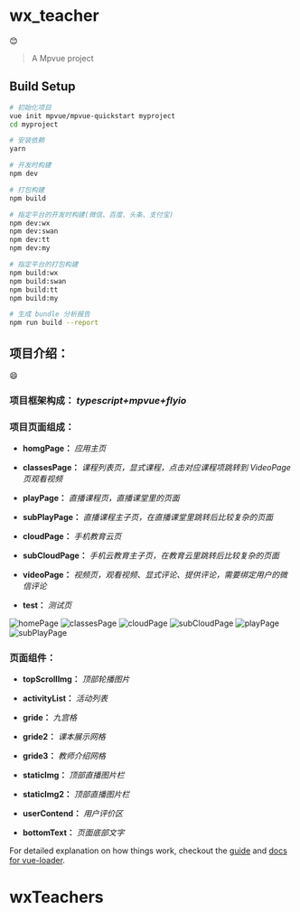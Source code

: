 # wx_teacher

:blush:

> A Mpvue project

## Build Setup

``` bash
# 初始化项目
vue init mpvue/mpvue-quickstart myproject
cd myproject

# 安装依赖
yarn

# 开发时构建
npm dev

# 打包构建
npm build

# 指定平台的开发时构建(微信、百度、头条、支付宝)
npm dev:wx
npm dev:swan
npm dev:tt
npm dev:my

# 指定平台的打包构建
npm build:wx
npm build:swan
npm build:tt
npm build:my

# 生成 bundle 分析报告
npm run build --report
```

## 项目介绍：

:smile:

### 项目框架构成： *typescript+mpvue+flyio*

### 项目页面组成：

- **homgPage：** *应用主页*

- **classesPage：** *课程列表页，显式课程，点击对应课程项跳转到 VideoPage 页观看视频*

- **playPage：** *直播课程页，直播课堂里的页面*

- **subPlayPage：** *直播课程主子页，在直播课堂里跳转后比较复杂的页面*

- **cloudPage：** *手机教育云页*

- **subCloudPage：** *手机云教育主子页，在教育云里跳转后比较复杂的页面*

- **videoPage：** *视频页，观看视频、显式评论、提供评论，需要绑定用户的微信评论*

- **test：** *测试页*

![homePage](https://images.cnblogs.com/cnblogs_com/lemonyam/1433359/o_191120094758homePage.png)
![classesPage](https://images.cnblogs.com/cnblogs_com/lemonyam/1433359/o_191120094812classesPage.png)
![cloudPage](https://images.cnblogs.com/cnblogs_com/lemonyam/1433359/o_191120094817cloudPage.png)
![subCloudPage](https://images.cnblogs.com/cnblogs_com/lemonyam/1433359/o_191120094832subCloudPage.png)
![playPage](https://images.cnblogs.com/cnblogs_com/lemonyam/1433359/o_191120094826playPage.png)
![subPlayPage](https://images.cnblogs.com/cnblogs_com/lemonyam/1433359/o_191120094839subPlayPage.png)

### 页面组件：

- **topScrollImg：** *顶部轮播图片*

- **activityList：** *活动列表*

- **gride：** *九宫格*

- **gride2：** *课本展示网格*

- **gride3：** *教师介绍网格*

- **staticImg：** *顶部直播图片栏*

- **staticImg2：** *顶部直播图片栏*

- **userContend：** *用户评价区*

- **bottomText：** *页面底部文字*

For detailed explanation on how things work, checkout the [guide](http://vuejs-templates.github.io/webpack/) and [docs for vue-loader](http://vuejs.github.io/vue-loader).
# wxTeachers
